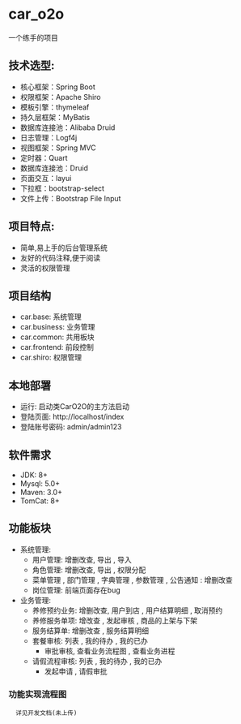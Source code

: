 # car_o2o
一个练手的项目

## 技术选型:
 - 核心框架：Spring Boot 
 - 权限框架：Apache Shiro 
 - 模板引擎：thymeleaf
 - 持久层框架：MyBatis 
 - 数据库连接池：Alibaba Druid 
 - 日志管理：Logf4j 
 - 视图框架：Spring MVC 
 - 定时器：Quart 
 - 数据库连接池：Druid 
 - 页面交互：layui 
 - 下拉框：bootstrap-select 
 - 文件上传：Bootstrap File Input 

## 项目特点:
 - 简单,易上手的后台管理系统 
 - 友好的代码注释,便于阅读 
 - 灵活的权限管理 
    
## 项目结构
 - car.base: 系统管理 
 - car.business: 业务管理 
 - car.common: 共用板块 
 - car.frontend: 前段控制 
 - car.shiro: 权限管理 
  
## 本地部署
 - 运行: 启动类CarO2O的主方法启动 
 - 登陆页面: http://localhost/index 
 - 登陆账号密码: admin/admin123 
  
## 软件需求
 - JDK: 8+ 
 - Mysql: 5.0+ 
 - Maven: 3.0+ 
 - TomCat: 8+ 

## 功能板块
  - 系统管理:
      -  用户管理: 增删改查, 导出 , 导入 
      -  角色管理: 增删改查, 导出 , 权限分配 
      -  菜单管理 , 部门管理 , 字典管理 , 参数管理 , 公告通知 : 增删改查 
      -  岗位管理: 前端页面存在bug 
  - 业务管理: 
      -  养修预约业务: 增删改查, 用户到店 , 用户结算明细 , 取消预约 
      -  养修服务单项: 增改查 , 发起审核 , 商品的上架与下架 
      -  服务结算单: 增删改查 , 服务结算明细 
      -  套餐审核: 列表 , 我的待办 , 我的已办 
           - 审批审核, 查看业务流程图 , 查看业务进程 
      -  请假流程审核: 列表 , 我的待办 , 我的已办 
           - 发起申请 , 请假审批 
            
### 功能实现流程图
      详见开发文档(未上传) 
